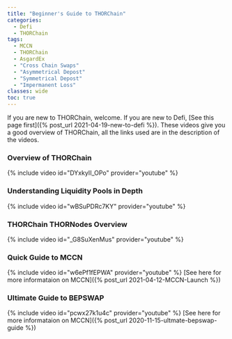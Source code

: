 ```yaml
---
title: "Beginner's Guide to THORChain"
categories:
  - Defi
  - THORChain
tags:
  - MCCN
  - THORChain
  - AsgardEx
  - "Cross Chain Swaps"
  - "Asymmetrical Depost"
  - "Symmetrical Depost"
  - "Impermanent Loss"
classes: wide
toc: true
---
```

If you are new to THORChain, welcome. If you are new to Defi, [See this page first]({% post_url 2021-04-19-new-to-defi %}).
These videos give you a good overview of THORChain, all the links used are in the description of the videos. 

### Overview of THORChain
{% include video id="DYxkyII_OPo" provider="youtube" %}

### Understanding Liquidity Pools in Depth
{% include video id="wBSuPDRc7KY" provider="youtube" %}

### THORChain THORNodes Overview
{% include video id="_G8SuXenMus" provider="youtube" %}

### Quick Guide to MCCN
{% include video id="w6ePf1fEPWA" provider="youtube" %}
[See here for more informataion on MCCN]({% post_url 2021-04-12-MCCN-Launch %})

### Ultimate Guide to BEPSWAP
{% include video id="pcwx27k1u4c" provider="youtube" %}
[See here for more informataion on MCCN]({% post_url 2020-11-15-ultmate-bepswap-guide %})